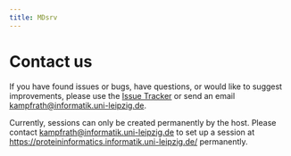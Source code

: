 ```yaml
---
title: MDsrv
---
```


# Contact us

If you have found issues or bugs, have questions, or would like to suggest improvements, please use the [Issue Tracker](https://github.com/dwiegreffe/mdsrv/issues) or send an email kampfrath@informatik.uni-leipzig.de.

Currently, sessions can only be created permanently by the host. Please contact kampfrath@informatik.uni-leipzig.de to set up a session at https://proteininformatics.informatik.uni-leipzig.de/ permanently.